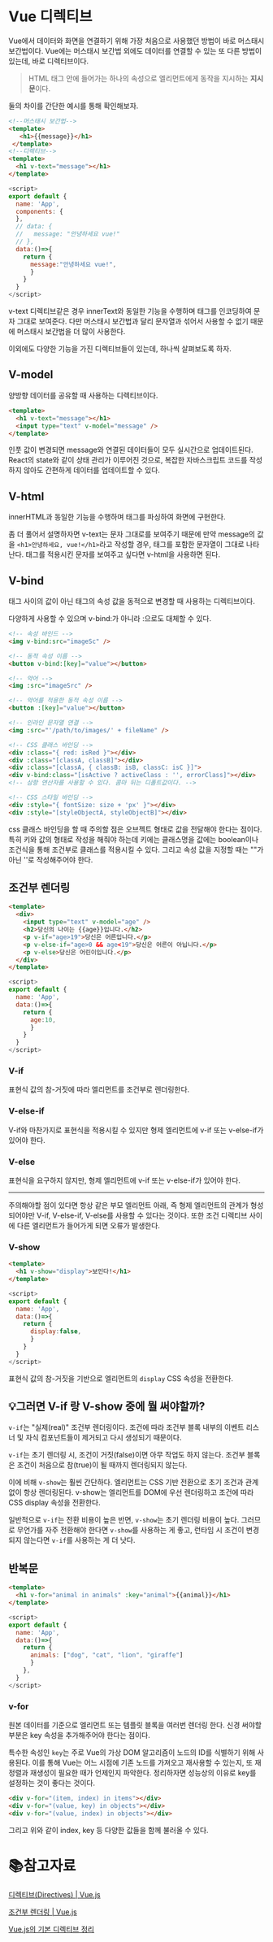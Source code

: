 # Vue 디렉티브

Vue에서 데이터와 화면을 연결하기 위해 가장 처음으로 사용했던 방법이 바로 머스태시 보간법이다. Vue에는 머스태시 보간법 외에도 데이터를 연결할 수 있는 또 다른 방법이 있는데, 바로 디렉티브이다.

> HTML 태그 안에 들어가는 하나의 속성으로 엘리먼트에게 동작을 지시하는 **지시문**이다.

둘의 차이를 간단한 예시를 통해 확인해보자.

```html
<!--머스태시 보간법-->
<template>
   <h1>{{message}}</h1>
 </template>
<!--디렉티브-->
<template>
  <h1 v-text="message"></h1>
</template>
```

```javascript
<script>
export default {
  name: 'App',
  components: {
  },
  // data: {
  //   message: "안녕하세요 vue!"
  // },
  data:()=>{
    return {
      message:"안녕하세요 vue!",
      }
    }
  }
</script>
```

v-text 디렉티브같은 경우 innerText와 동일한 기능을 수행하며 태그를 인코딩하여 문자 그대로 보여준다. 다만 머스태시 보간법과 달리 문자열과 섞어서 사용할 수 없기 때문에 머스태시 보간법을 더 많이 사용한다. 

이외에도 다양한 기능을 가진 디렉티브들이 있는데, 하나씩 살펴보도록 하자.

## V-model

양방향 데이터를 공유할 때 사용하는 디렉티브이다.

```html
<template>
  <h1 v-text="message"></h1>
  <input type="text" v-model="message" />
</template>
```

인풋 값이 변경되면 message와 연결된 데이터들이 모두 실시간으로 업데이트된다. React의 state와 같이 상태 관리가 이루어진 것으로, 복잡한 자바스크립트 코드를 작성하지 않아도 간편하게 데이터를 업데이트할 수 있다. 

## V-html

innerHTML과 동일한 기능을 수행하며 태그를 파싱하여 화면에 구현한다.

좀 더 풀어서 설명하자면 v-text는 문자 그대로를 보여주기 때문에 만약 message의 값을 `<h1>안녕하세요, vue!</h1>`라고 작성할 경우, 태그를 포함한 문자열이 그대로 나타난다. 태그를 적용시킨 문자를 보여주고 싶다면 v-html을 사용하면 된다.

## V-bind

태그 사이의 값이 아닌 태그의 속성 값을 동적으로 변경할 때 사용하는 디렉티브이다.

다양하게 사용할 수 있으며 v-bind:가 아니라 :으로도 대체할 수 있다.

```html
<!-- 속성 바인드 -->
<img v-bind:src="imageSc" />

<!-- 동적 속성 이름 -->
<button v-bind:[key]="value"></button>

<!-- 약어 -->
<img :src="imageSrc" />

<!-- 약어를 적용한 동적 속성 이름 -->
<button :[key]="value"></button>

<!-- 인라인 문자열 연결 -->
<img :src="'/path/to/images/' + fileName" />

<!-- CSS 클래스 바인딩 -->
<div :class="{ red: isRed }"></div>
<div :class="[classA, classB]"></div>
<div :class="[classA, { classB: isB, classC: isC }]">
<div v-bind:class="[isActive ? activeClass : '', errorClass]"></div>
<!-- 삼항 연산자를 사용할 수 있다. 콤마 뒤는 디폴트값이다. -->

<!-- CSS 스타일 바인딩 -->
<div :style="{ fontSize: size + 'px' }"></div>
<div :style="[styleObjectA, styleObjectB]"></div>
```

css 클래스 바인딩을 할 때 주의할 점은 오브젝트 형태로 값을 전달해야 한다는 점이다. 특히 키와 값의 형태로 작성을 해줘야 하는데 키에는 클래스명을 값에는 boolean이나 조건식을 통해 조건부로 클래스를 적용시킬 수 있다. 그리고 속성 값을 지정할 때는 ""가 아닌 ''로 작성해주어야 한다.

## 조건부 렌더링

```html
<template>
  <div>
    <input type="text" v-model="age" />
    <h2>당신의 나이는 {{age}}입니다.</h2>
    <p v-if="age>19">당신은 어른입니다.</p>
    <p v-else-if="age>0 && age<19">당신은 어른이 아닙니다.</p>
    <p v-else>당신은 어린이입니다.</p>
  </div>
</template>
```

```javascript
<script>
export default {
  name: 'App',
  data:()=>{
    return {
      age:10,
      }
    }
  }
</script>
```

### V-if

표현식 값의 참-거짓에 따라 엘리먼트를 조건부로 렌더링한다.

### V-else-if

V-if와 마찬가지로 표현식을 적용시킬 수 있지만 형제 엘리먼트에 v-if 또는 v-else-if가 있어야 한다.

### V-else

표현식을 요구하지 않지만, 형제 엘리먼트에 v-if 또는 v-else-if가 있어야 한다. 

___

주의해야할 점이 있다면 항상 같은 부모 엘리먼트 아래, 즉 형제 엘리먼트의 관계가 형성되어야만 V-if, V-else-if, V-else를 사용할 수 있다는 것이다. 또한 조건 디렉티브 사이에 다른 엘리먼트가 들어가게 되면 오류가 발생한다.

### V-show

```html
<template>
  <h1 v-show="display">보인다!</h1>
</template>
```

```javascript
<script>
export default {
  name: 'App',
  data:()=>{
    return {
      display:false,
      }
    }
  }
</script>
```

표현식 값의 참-거짓을 기반으로 엘리먼트의 `display` CSS 속성을 전환한다.

## :bulb:그러면 V-if 랑 V-show 중에 뭘 써야할까?

`v-if`는 "실제(real)" 조건부 렌더링이다. 조건에 따라 조건부 블록 내부의 이벤트 리스너 및 자식 컴포넌트들이 제거되고 다시 생성되기 때문이다.

`v-if`는 초기 렌더링 시, 조건이 거짓(false)이면 아무 작업도 하지 않는다. 조건부 블록은 조건이 처음으로 참(true)이 될 때까지 렌더링되지 않는다.

이에 비해 `v-show`는 훨씬 간단하다. 엘리먼트는 CSS 기반 전환으로 초기 조건과 관계 없이 항상 렌더링된다. v-show는 엘리먼트를 DOM에 우선 렌더링하고 조건에 따라 CSS display 속성을 전환한다.

일반적으로 `v-if`는 전환 비용이 높은 반면, `v-show`는 초기 렌더링 비용이 높다. 그러므로 무언가를 자주 전환해야 한다면 `v-show`를 사용하는 게 좋고, 런타임 시 조건이 변경되지 않는다면 `v-if`를 사용하는 게 더 낫다.

## 반복문

```html
<template>
  <h1 v-for="animal in animals" :key="animal">{{animal}}</h1>
</template>
```

```javascript
<script>
export default {
  name: 'App',
  data:()=>{
    return {
      animals: ["dog", "cat", "lion", "giraffe"]
      }
    },
  }
</script>
```

### v-for

원본 데이터를 기준으로 엘리먼트 또는 템플릿 블록을 여러번 렌더링 한다. 신경 써야할 부분은 key 속성을 추가해주어야 한다는 점이다. 

특수한 속성인 `key`는 주로 Vue의 가상 DOM 알고리즘이 노드의 ID를 식별하기 위해 사용된다. 이를 통해 Vue는 어느 시점에 기존 노드를 가져오고 재사용할 수 있는지, 또 재정렬과 재생성이 필요한 때가 언제인지 파악한다. 정리하자면 성능상의 이유로 key를 설정하는 것이 좋다는 것이다.

```html
<div v-for="(item, index) in items"></div>
<div v-for="(value, key) in objects"></div>
<div v-for="(value, index) in objects"></div>
```

그리고 위와 같이 index, key 등 다양한 값들을 함께 불러올 수 있다.

# :books:참고자료

[디렉티브(Directives) | Vue.js](https://v3.ko.vuejs.org/api/directives.html#v-text)

[조건부 렌더링 | Vue.js](https://v3.ko.vuejs.org/guide/conditional.html#v-if)

[Vue.js의 기본 디렉티브 정리](https://uxgjs.tistory.com/112)
